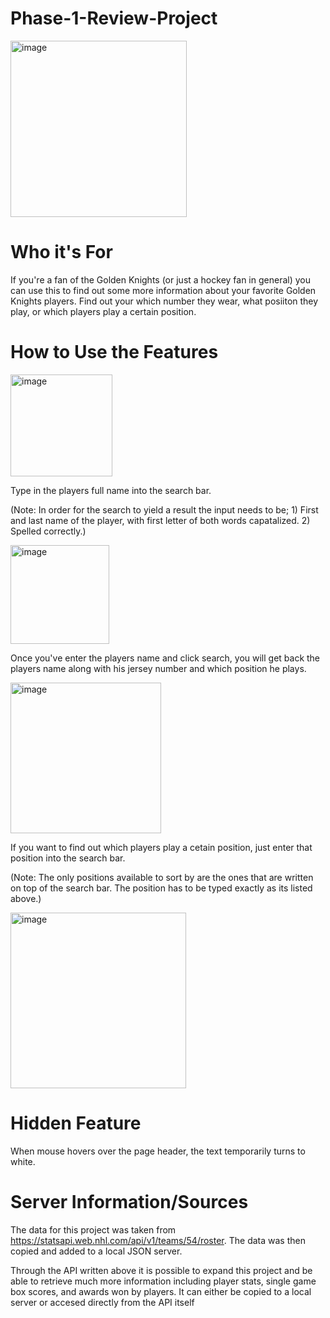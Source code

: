 # Phase-1-Review-Project

<img width="282" alt="image" src="https://github.com/Motty-har/phase-1-review-project/assets/126115373/5b6c5b26-ae25-46e8-a88e-218699424299">



# Who it's For
If you're a fan of the Golden Knights (or just a hockey fan in general) you can use this to find out some more information about your favorite Golden Knights players.
Find out your which number they wear, what posiiton they play, or which players play a certain position.

# How to Use the Features
<img width="163" alt="image" src="https://github.com/Motty-har/phase-1-review-project/assets/126115373/6fcacc5f-f993-461d-a760-bcfe22586815">


Type in the players full name into the search bar.


(Note: In order for the search to yield a result the input needs to be; 1) First and last name of the player, with first letter of both words capatalized. 2) Spelled correctly.)

<img width="158" alt="image" src="https://github.com/Motty-har/phase-1-review-project/assets/126115373/b14b582a-67e9-475a-957a-716ca6cc36f5">


Once you've enter the players name and click search, you will get back the players name along with his jersey number and which position he plays.

<img width="241" alt="image" src="https://github.com/Motty-har/phase-1-review-project/assets/126115373/2cecc337-9874-46d9-9cc1-9b8d9cd00f2f">

If you want to find out which players play a cetain position, just enter that position into the search bar. 

(Note: The only positions available to sort by are the ones that are written on top of the search bar. The position has to be typed exactly as its listed above.)


<img width="281" alt="image" src="https://github.com/Motty-har/phase-1-review-project/assets/126115373/6c9c6906-adc0-4a33-a777-f25d7d28c1fa">


# Hidden Feature



When mouse hovers over the page header, the text temporarily turns to white.


# Server Information/Sources
The data for this project was taken from https://statsapi.web.nhl.com/api/v1/teams/54/roster. 
The data  was then copied and added to a local JSON server.

Through the API written above it is possible to expand this project and be able to retrieve much more information including player stats, single game box scores, and awards won by players. It can either be copied to a local server or accesed directly from the API itself




